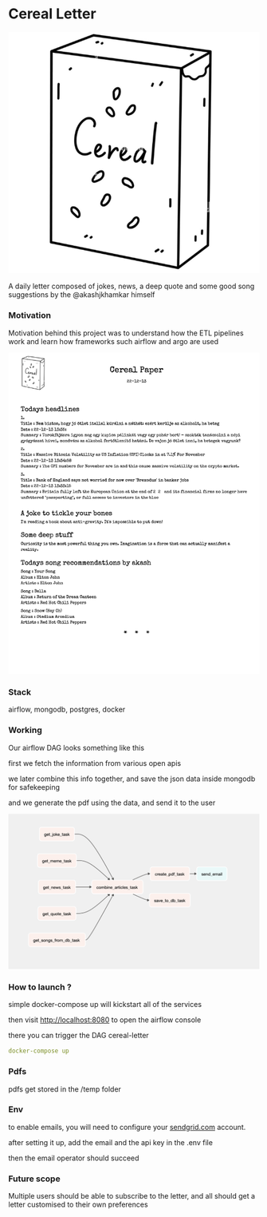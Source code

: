 # Cereal Letter

![logo.png](/readme_images/logo.png)

A daily letter composed of jokes, news, a deep quote and some good song suggestions by the @akashjkhamkar himself

### Motivation

Motivation behind this project was to understand how the ETL pipelines work and learn how frameworks such airflow and argo are used

![Screenshot 2022-12-13 at 7.20.30 PM.png](/readme_images/Screenshot_2022-12-13_at_7.20.30_PM.png)

### Stack

airflow, mongodb, postgres, docker

### Working

Our airflow DAG looks something like this

first we fetch the information from various open apis

we later combine this info together, and save the json data inside mongodb for safekeeping

and we generate the pdf using the data, and send it to the user

![Screenshot 2022-12-13 at 7.17.21 PM.png](Cereal%20Letter%202bb8dbb74f02423ea0830484aaf03c70/Screenshot_2022-12-13_at_7.17.21_PM.png)

### How to launch ?

simple docker-compose up will kickstart all of the services

then visit [http://localhost:8080](http://localhost:8080) to open the airflow console

there you can trigger the DAG cereal-letter

```yaml
docker-compose up
```

### Pdfs

pdfs get stored in the /temp folder

### Env

to enable emails, you will need to configure your [sendgrid.com](http://sendgrid.com) account.

after setting it up, add the email and the api key in the .env file

then the email operator should succeed

### Future scope

Multiple users should be able to subscribe to the letter, and all should get a letter customised to their own preferences